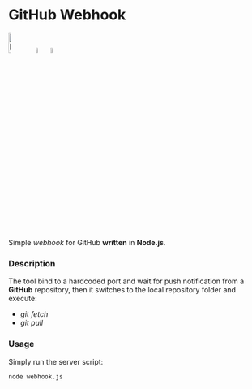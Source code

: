 # GitHub Webhook

<img src="https://nodejs.org/static/images/logos/nodejs-new-pantone-black.png" alt="Node.js logo" width=10% /> <img src="https://www.raspberrypi.org/app/uploads/2018/03/RPi-Logo-Reg-SCREEN-199x250.png" alt="Raspberry Pi logo" width=5% /> <img src="https://www.debian.org/logos/openlogo-nd-100.png" alt="Debian logo" width=5% />

Simple _webhook_ for GitHub __written__ in __Node.js__.

### Description
The tool bind to a hardcoded port and wait for push notification from a __GitHub__ repository, then it switches to the local repository folder and execute:
* _git fetch_
* _git pull_

### Usage
Simply run the server script:

```
node webhook.js
```

